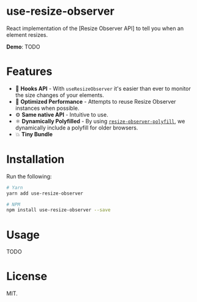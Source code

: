 # use-resize-observer

React implementation of the [Resize Observer API] to tell you when an element resizes.

**Demo**: TODO

# Features

- 🎣 **Hooks API** - With `useResizeObserver` it's easier than ever to monitor the size changes of your elements.
- 💨 **Optimized Performance** - Attempts to reuse Resize Observer instances when possible.
- ⚙️ **Same native API** - Intuitive to use.
- ⚛ **Dynamically Polyfilled** - By using [`resize-observer-polyfill`](https://github.com/thebuilder/react-intersection-observer), we dynamically include a polyfill for older browsers.
- 💥 **Tiny Bundle**

# Installation

Run the following:

```bash
# Yarn
yarn add use-resize-observer

# NPM
npm install use-resize-observer --save
```

# Usage

TODO

# License

MIT.